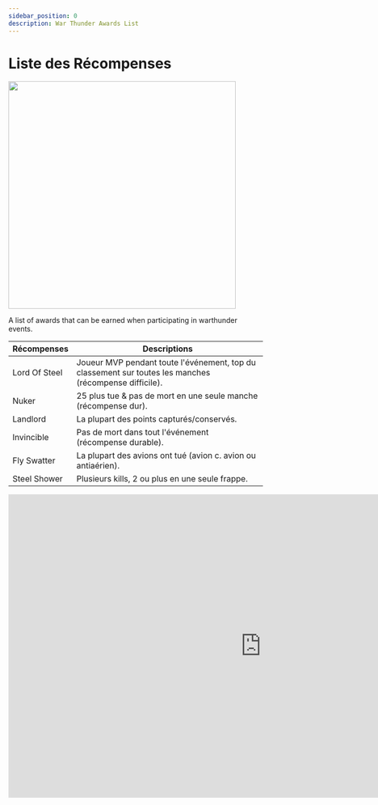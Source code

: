 ```yaml
---
sidebar_position: 0
description: War Thunder Awards List
---
```


# Liste des Récompenses

<div class="flex-vcenter mb-1">
<img src="https://cdn.cloudflare.steamstatic.com/steam/apps/236390/header.jpg" width="450px"/>
</div>

A list of awards that can be earned when participating in warthunder events.

| Récompenses   | Descriptions                                                                                                                           |
| ------------- | -------------------------------------------------------------------------------------------------------------------------------------- |
| Lord Of Steel | Joueur MVP pendant toute l'événement, top du classement sur toutes les manches <span class="text-muted">(récompense difficile).</span> |
| Nuker         | 25 plus tue & pas de mort en une seule manche <span class="text-muted">(récompense dur).</span>                                        |
| Landlord      | La plupart des points capturés/conservés.                                                                                              |
| Invincible    | Pas de mort dans tout l'événement <span class="text-muted">(récompense durable).</span>                                                |
| Fly Swatter   | La plupart des avions ont tué <span class="text-muted">(avion c. avion ou antiaérien).</span>                                          |
| Steel Shower  | Plusieurs kills, 2 ou plus en une seule frappe.                                                                                        |



<iframe width="1000" height="600" src="https://lookerstudio.google.com/embed/reporting/643331b7-7730-4fc8-8f0f-5a41550fc124/page/vbkkD" frameborder="0" style={{border:0}} allowfullscreen></iframe>